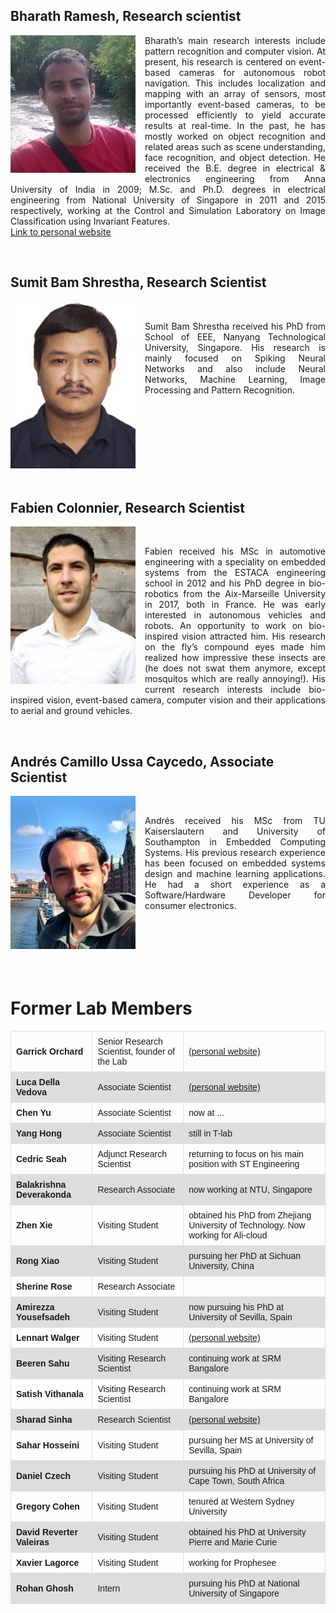 <!--
.. title: Lab Members
.. slug: labmembers
.. date: 2019-01-22 18:53:17 UTC+08:00
.. tags: 
.. category: 
.. link: 
.. description: 
.. type: text
-->

<style>
	.float-img{
		float: left; clear: left;  margin-right: 15px; margin-bottom:5px; 
	}	
</style>

<!-- -->

<div class="container-fluid" style="clear:both">
<h2>Bharath Ramesh, Research scientist</h2>

<img src="/images/Lab_pics/Bharath.jpg" width="200" alt="Bharath picture" class="float-img"/>

<p style="text-align:justify">Bharath’s main research interests include pattern recognition and computer vision. At present, his research is centered on event-based cameras for autonomous robot navigation. This includes localization and mapping with an array of sensors, most importantly event-based cameras, to be processed efficiently to yield accurate results at real-time. In the past, he has mostly worked on object recognition and related areas such as scene understanding, face recognition, and object detection. He received the B.E. degree in electrical & electronics engineering from Anna University of India in 2009; M.Sc. and Ph.D. degrees in electrical engineering from National University of Singapore in 2011 and 2015 respectively, working at the Control and Simulation Laboratory on Image Classification using Invariant Features. <br>
<a href="https://sites.google.com/site/bharathramesh03/"> Link to personal website</a>
</p>
</div>

<div class="container-fluid" style="clear:both">
<br>
<h2>Sumit Bam Shrestha, Research Scientist</h2>

<img src="/images/Lab_pics/Sumit.jpg" width="200" alt="Sumit picture" class="float-img"/>
<br>

<p style="text-align:justify">Sumit Bam Shrestha received his PhD from School of EEE, Nanyang Technological University, Singapore. His research is mainly focused on Spiking Neural Networks and also include Neural Networks, Machine Learning, Image Processing and Pattern Recognition.</p>
</div>


<div class="container-fluid" style="clear:both">
<br>
<h2>Fabien Colonnier, Research Scientist</h2>

<img src="/images/Lab_pics/Fabien.jpg" width="200" alt="Fabien picture" class="float-img"/>
<br>

<p style="text-align:justify">Fabien received his MSc in automotive engineering with a speciality on embedded systems from the ESTACA engineering school in 2012 and his PhD degree in bio-robotics from the Aix-Marseille University in 2017, both in France. He was early interested in autonomous vehicles and robots. An opportunity to work on bio-inspired vision attracted him. His research on the fly’s compound eyes made him realized how impressive these insects are (he does not swat them anymore, except mosquitos which are really annoying!). His current research interests include bio-inspired vision, event-based camera, computer vision and their applications to aerial and ground vehicles.</p>
</div>


<div class="container-fluid" style="clear:both">
<br>
<h2>Andrés Camillo Ussa Caycedo, Associate Scientist</h2>

<img src="/images/Lab_pics/Andres.jpg" width="200" alt="Andres picture" class="float-img"/>
<br>

<p style="text-align:justify">Andrés received his MSc from TU Kaiserslautern and University of Southampton in Embedded Computing Systems. His previous research experience has been focused on embedded systems design and machine learning applications. He had a short experience as a Software/Hardware Developer for consumer electronics.</p>
</div>

<div class="container-fluid" style="clear:both">
<br><br>
</div>


<h1>Former Lab Members</h1>

<style>
table {
  font-family: arial, sans-serif;
  border-collapse: collapse;
  width: 100%;
}

td, th {
  border: 1px solid #dddddd;
  text-align: left;
  padding: 8px;
}

tr:nth-child(even) {
  background-color: #dddddd;
}
</style>

<table>
  <tr>
    <th>Garrick Orchard</th>
    <td>Senior Research Scientist, founder of the Lab </td>
    <td> <a href="https://www.garrickorchard.com/home"> (personal website)</a> </td>
  </tr>
  <tr>
    <th>Luca Della Vedova</th>
    <td>Associate Scientist</td>
    <td><a href="http://lucadellavedova.com/"> (personal website)</a> </td>
  </tr>
  <tr>
    <th>Chen Yu</th>
    <td>Associate Scientist</td>
    <td> now at ... </td>
  </tr>
  <tr>
    <th>Yang Hong</th>
    <td>Associate Scientist</td>
    <td>still in T-lab </td>
  </tr>
  <tr>
    <th>Cedric Seah</th>
    <td>Adjunct Research Scientist</td>
    <td>returning to focus on his main position with ST Engineering </td>
  </tr>
  <tr>
    <th>Balakrishna Deverakonda</th>
    <td>Research Associate</td>
    <td>now working at NTU, Singapore </td>
  </tr>
  <tr>
    <th>Zhen Xie </th>
    <td>Visiting Student</td>
    <td>obtained his PhD from Zhejiang University of Technology. Now working for Ali-cloud  </td>
  </tr>
  <tr>
    <th>Rong Xiao </th>
    <td>Visiting Student</td>
    <td>pursuing her PhD at Sichuan University, China </td>
  </tr>
  <tr>
    <th>Sherine Rose</th>
    <td>Research Associate</td>
    <td> </td>
  </tr>
  <tr>
    <th>Amirezza Yousefsadeh </th>
    <td>Visiting Student</td>
    <td>now pursuing his PhD at University of Sevilla, Spain </td>
  </tr>
  <tr>
    <th>Lennart Walger </th>
    <td>Visiting Student</td>
    <td><a href="https://lennartwalger.com/"> (personal website)</a> </td>
  </tr>
  <tr>
    <th>Beeren Sahu </th>
    <td>Visiting Research Scientist</td>
    <td>continuing work at SRM Bangalore </td>
  </tr>
  <tr>
    <th>Satish Vithanala </th>
    <td>Visiting Research Scientist</td>
    <td>continuing work at SRM Bangalore </td>
  </tr>
  <tr>
    <th>Sharad Sinha </th>
    <td>Research Scientist </td>
    <td> <a href="https://sharadsinha.wordpress.com/"> (personal website)</a> </td>
  </tr>
  <tr>
    <th>Sahar Hosseini </th>
    <td>Visiting Student</td>
    <td>pursuing her MS at University of Sevilla, Spain </td>
  </tr>
  <tr>
    <th>Daniel Czech </th>
    <td>Visiting Student</td>
    <td>pursuing his PhD at University of Cape Town, South Africa </td>
  </tr>
  <tr>
    <th>Gregory Cohen </th>
    <td>Visiting Student</td>
    <td>tenured at Western Sydney University </td>
  </tr>
  <tr>
    <th>David Reverter Valeiras </th>
    <td>Visiting Student</td>
    <td>obtained his PhD at University Pierre and Marie Curie </td>
  </tr>
  <tr>
    <th>Xavier Lagorce </th>
    <td>Visiting Student</td>
    <td>working for Prophesee </td>
  </tr>
  <tr>
    <th>Rohan Ghosh </th>
    <td>Intern</td>
    <td>pursuing his PhD at National University of Singapore </td>
  </tr>
  
</table>





